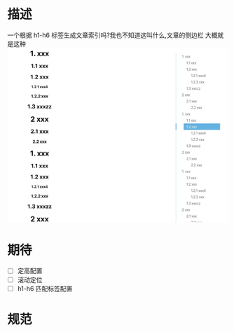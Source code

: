 # 描述

一个根据 h1-h6 标签生成文章索引吗?我也不知道这叫什么,文章的侧边栏
大概就是这种
![Demo](./assets/1575422616067.jpg)

# 期待

- [ ] 定高配置
- [ ] 滚动定位
- [ ] h1-h6 匹配标签配置

# 规范
